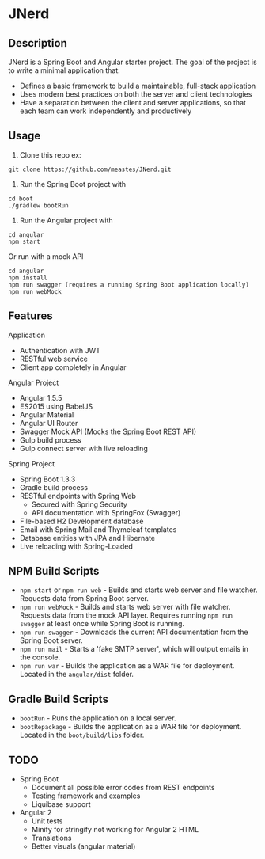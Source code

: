 # JNerd
## Description
JNerd is a Spring Boot and Angular starter project. The goal of the project is to write a minimal application that:

- Defines a basic framework to build a maintainable, full-stack application
- Uses modern best practices on both the server and client technologies
- Have a separation between the client and server applications, so that each team can work independently and productively

## Usage
1. Clone this repo ex:
```
git clone https://github.com/meastes/JNerd.git
```

1. Run the Spring Boot project with
```
cd boot
./gradlew bootRun
```

1. Run the Angular project with
```
cd angular
npm start
```
Or run with a mock API
```
cd angular
npm install
npm run swagger (requires a running Spring Boot application locally)
npm run webMock
```

## Features
Application

- Authentication with JWT
- RESTful web service
- Client app completely in Angular

Angular Project

- Angular 1.5.5
- ES2015 using BabelJS
- Angular Material
- Angular UI Router
- Swagger Mock API (Mocks the Spring Boot REST API)
- Gulp build process
- Gulp connect server with live reloading

Spring Project

- Spring Boot 1.3.3
- Gradle build process
- RESTful endpoints with Spring Web
    - Secured with Spring Security
    - API documentation with SpringFox (Swagger)
- File-based H2 Development database
- Email with Spring Mail and Thymeleaf templates
- Database entities with JPA and Hibernate
- Live reloading with Spring-Loaded

## NPM Build Scripts
- `npm start` or `npm run web` - Builds and starts web server and file watcher. Requests data from Spring Boot server.
- `npm run webMock` - Builds and starts web server with file watcher. Requests data from the mock API layer. Requires running `npm run swagger` at least once while Spring Boot is running.
- `npm run swagger` - Downloads the current API documentation from the Spring Boot server.
- `npm run mail` - Starts a 'fake SMTP server', which will output emails in the console.
- `npm run war` - Builds the application as a WAR file for deployment. Located in the `angular/dist` folder.

## Gradle Build Scripts
- `bootRun` - Runs the application on a local server.
- `bootRepackage` - Builds the application as a WAR file for deployment. Located in the `boot/build/libs` folder.

## TODO
- Spring Boot
    - Document all possible error codes from REST endpoints
    - Testing framework and examples
    - Liquibase support
- Angular 2
    - Unit tests
    - Minify for stringify not working for Angular 2 HTML
    - Translations
    - Better visuals (angular material)
